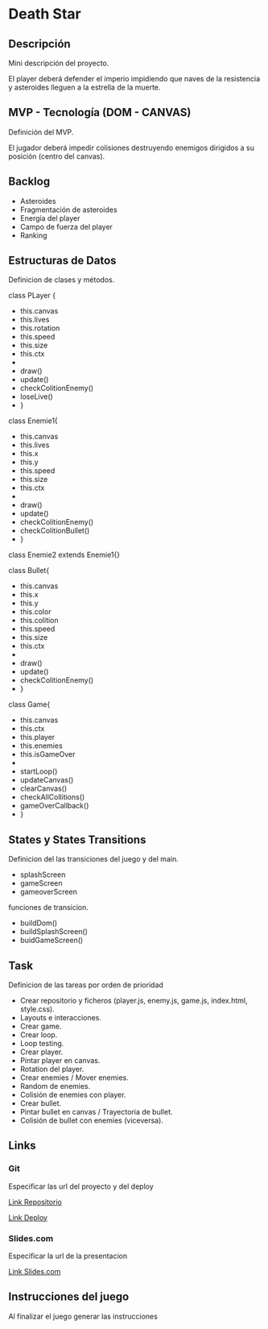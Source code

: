 # Death Star

## Descripción
Mini descripción del proyecto.

El player deberá defender el imperio impidiendo que naves de la resistencia y asteroides lleguen a la estrella de la muerte.

## MVP - Tecnología (DOM - CANVAS)
Definición del MVP.

El jugador deberá impedir colisiones destruyendo enemigos dirigidos a su posición (centro del canvas).  

## Backlog
- Asteroides 
- Fragmentación de asteroides
- Energía del player
- Campo de fuerza del player
- Ranking 

## Estructuras de Datos

Definicion de clases y métodos.

class PLayer {
-   this.canvas
-   this.lives
-   this.rotation
-   this.speed
-   this.size
-   this.ctx
- 
-   draw()
-   update()
-   checkColitionEnemy()
-   loseLive()
- }

class Enemie1{
-   this.canvas
-   this.lives
-   this.x
-   this.y
-   this.speed
-   this.size
-   this.ctx
- 
-   draw()
-   update()
-   checkColitionEnemy()
-   checkColitionBullet()
- }

class Enemie2 extends Enemie1{}

class Bullet{
-   this.canvas
-   this.x
-   this.y
-   this.color
-   this.colition
-   this.speed
-   this.size
-   this.ctx
- 
-   draw()
-   update()
-   checkColitionEnemy()
- }

class Game{
-   this.canvas
-   this.ctx
-   this.player
-   this.enemies
-   this.isGameOver
- 
-   startLoop()
-   updateCanvas()
-   clearCanvas()
-   checkAllCollitions()
-   gameOverCallback()
- }

## States y States Transitions

Definicion del las transiciones del juego y del main.

- splashScreen
- gameScreen
- gameoverScreen

funciones de transicion.

- buildDom()
- buildSplashScreen()
- buidGameScreen()


## Task

Definicion de las tareas por orden de prioridad

- Crear repositorio y ficheros (player.js, enemy.js, game.js, index.html, style.css).
- Layouts e interacciones. 
- Crear game.
- Crear loop.
- Loop testing.
- Crear player.
- Pintar player en canvas.
- Rotation del player.
- Crear enemies / Mover enemies.
- Random de enemies.
- Colisión de enemies con player.
- Crear bullet.
- Pintar bullet en canvas / Trayectoria de bullet.
- Colisión de bullet con enemies (viceversa).

## Links

### Git

Especificar las url del proyecto y del deploy

[Link Repositorio](https://github.com/stellarwaves/DeathStar.git)

[Link Deploy](http://github.com)

### Slides.com

Especificar la url de la presentacion

[Link Slides.com](http://slides.com)

## Instrucciones del juego 

Al finalizar el juego generar las instrucciones
